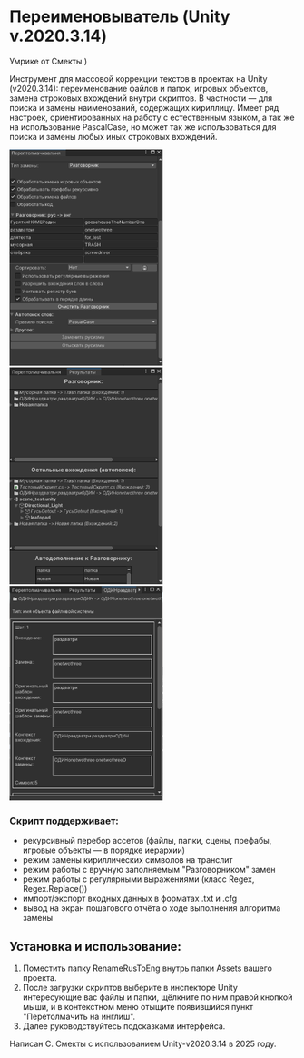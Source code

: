 # Переименовыватель (Unity v.2020.3.14)
Умрике от Смекты )

Инструмент для массовой коррекции текстов в проектах на Unity (v2020.3.14): переименование файлов и папок, игровых объектов, замена строковых вхождений внутри скриптов. В частности — для поиска и замены наименований, содержащих кириллицу. Имеет ряд настроек, ориентированных на работу с естественным языком, а так же на использование PascalCase, но может так же использоваться для поиска и замены любых иных строковых вхождений.

<img src=screenshot_1.png width=270 alt="Скриншот 1"> <img src=screenshot_2.png width=270 alt="Скриншот 2"> <img src=screenshot_3.png width=270 alt="Скриншот 3">

### Скрипт поддерживает:
  
* рекурсивный перебор ассетов (файлы, папки, сцены, префабы, игровые объекты — в порядке иерархии)
* режим замены кириллических символов на транслит
* режим работы с вручную заполняемым "Разговорником" замен
* режим работы с регулярными выражениями (класс Regex, Regex.Replace())
* импорт/экспорт входных данных в форматах .txt и .cfg
* вывод на экран пошагового отчёта о ходе выполнения алгоритма замены

 ## Установка и использование:
 
1. Поместить папку RenameRusToEng внутрь папки Assets вашего проекта.
2. После загрузки скриптов выберите в инспекторе Unity интересующие вас файлы и папки, щёлкните по ним правой кнопкой мыши, и в контекстном меню отыщите появившийся пункт "Перетолмачить на инглиш". 
3. Далее руководствуйтесь подсказками интерфейса.

Написан С. Смекты с использованием Unity-v2020.3.14 в 2025 году.
